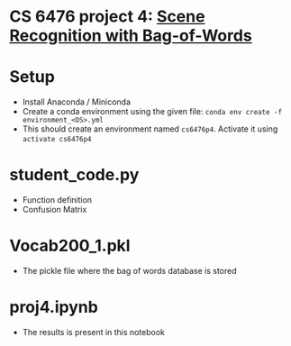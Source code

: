 # CS 6476 project 4: [Scene Recognition with Bag-of-Words](https://www.cc.gatech.edu/~hays/compvision/proj4/)

# Setup
- Install Anaconda / Miniconda
- Create a conda environment using the given file: `conda env create -f environment_<OS>.yml`
- This should create an environment named `cs6476p4`. Activate it using `activate cs6476p4`
# student_code.py
- Function definition
- Confusion Matrix 
# Vocab200_1.pkl
- The pickle file where the bag of words database is stored
# proj4.ipynb
- The results is present in this notebook
